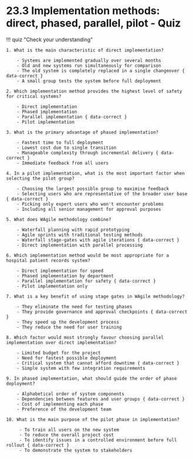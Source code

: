 # 23.3 Implementation methods: direct, phased, parallel, pilot - Quiz

!!! quiz "Check your understanding"

    1. What is the main characteristic of direct implementation?

        - Systems are implemented gradually over several months
        - Old and new systems run simultaneously for comparison
        - The old system is completely replaced in a single changeover { data-correct }
        - A small group tests the system before full deployment

    2. Which implementation method provides the highest level of safety for critical systems?

        - Direct implementation
        - Phased implementation
        - Parallel implementation { data-correct }
        - Pilot implementation

    3. What is the primary advantage of phased implementation?

        - Fastest time to full deployment
        - Lowest cost due to single transition
        - Manageable complexity through incremental delivery { data-correct }
        - Immediate feedback from all users

    4. In a pilot implementation, what is the most important factor when selecting the pilot group?

        - Choosing the largest possible group to maximise feedback
        - Selecting users who are representative of the broader user base { data-correct }
        - Picking only expert users who won't encounter problems
        - Including all senior management for approval purposes

    5. What does WAgile methodology combine?

        - Waterfall planning with rapid prototyping
        - Agile sprints with traditional testing methods
        - Waterfall stage-gates with agile iterations { data-correct }
        - Direct implementation with parallel processing

    6. Which implementation method would be most appropriate for a hospital patient records system?

        - Direct implementation for speed
        - Phased implementation by department
        - Parallel implementation for safety { data-correct }
        - Pilot implementation only

    7. What is a key benefit of using stage gates in WAgile methodology?

        - They eliminate the need for testing phases
        - They provide governance and approval checkpoints { data-correct }
        - They speed up the development process
        - They reduce the need for user training

    8. Which factor would most strongly favour choosing parallel implementation over direct implementation?

        - Limited budget for the project
        - Need for fastest possible deployment
        - Critical system that cannot afford downtime { data-correct }
        - Simple system with few integration requirements

    9. In phased implementation, what should guide the order of phase deployment?

        - Alphabetical order of system components
        - Dependencies between features and user groups { data-correct }
        - Cost of implementing each phase
        - Preference of the development team

    10. What is the main purpose of the pilot phase in implementation?

         - To train all users on the new system
         - To reduce the overall project cost
         - To identify issues in a controlled environment before full rollout { data-correct }
         - To demonstrate the system to stakeholders
